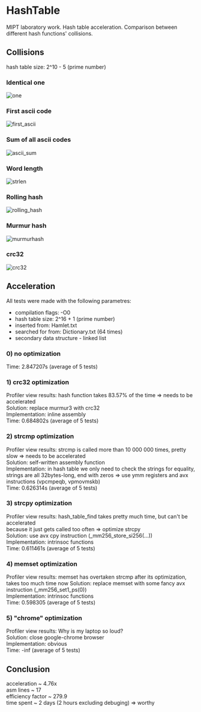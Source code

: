 # HashTable
MIPT laboratory work. Hash table acceleration. Comparison between different hash functions' collisions.

## Collisions
hash table size: 2^10 - 5 (prime number)

### Identical one

![one](https://user-images.githubusercontent.com/66733765/163371649-57f4e54f-0a9f-4792-b92c-1e4fb1f90c71.jpg)

### First ascii code

![first_ascii](https://user-images.githubusercontent.com/66733765/163372458-5592036b-1fba-4fe8-82b0-ec3a6e153faa.jpg)

### Sum of all ascii codes

![ascii_sum](https://user-images.githubusercontent.com/66733765/163372649-c3fda432-bdd8-4b95-b56f-4b4fcb2f56dd.jpg)

### Word length

![strlen](https://user-images.githubusercontent.com/66733765/163372839-c4d64b3d-d451-4f88-b6bf-2a2605fdbe19.jpg)

### Rolling hash

![rolling_hash](https://user-images.githubusercontent.com/66733765/163372967-c1b25a69-77bc-4e3c-b151-3de8b5749745.jpg)

### Murmur hash

![murmurhash](https://user-images.githubusercontent.com/66733765/163373933-1c4b4536-43cc-4867-ad77-99a29ba74dc8.jpg)

### crc32

![crc32](https://user-images.githubusercontent.com/66733765/163374045-45c8fd5a-908f-4263-bcb2-1cc76e0c8b08.jpg)

## Acceleration
All tests were made with the following parametres:
* compilation flags: -O0
* hash table size: 2^16 + 1 (prime number)
* inserted from: Hamlet.txt
* searched for from: Dictionary.txt (64 times)
* secondary data structure - linked list

### 0) no optimization <br/>
Time: 2.847207s (average of 5 tests) <br/>

### 1) crc32 optimization <br/>
Profiler view results: hash function takes 83.57% of the time => needs to be accelerated <br/>
Solution: replace murmur3 with crc32 <br/>
Implementation: inline assembly <br/>
Time: 0.684802s (average of 5 tests) <br/>

### 2) strcmp optimization <br/>
Profiler view results: strcmp is called more than 10 000 000 times, pretty slow => needs to be accelerated <br/>
Solution: self-written assembly function <br/>
Implementation: in hash table we only need to check the strings for equality, <br/>
strings are all 32bytes-long, end with zeros => use ymm registers and avx instructions (vpcmpeqb, vpmovmskb) <br/>
Time: 0.626314s (average of 5 tests) <br/>

### 3) strcpy optimization <br/>
Profiler view results: hash_table_find takes pretty much time, but can't be accelerated <br/>
because it just gets called too often => optimize strcpy <br/>
Solution: use avx cpy instruction (\_mm256_store_si256(...)) <br/>
Implementation: intrinsoc functions <br/>
Time: 0.611461s (average of 5 tests) <br/>

### 4) memset optimization <br/>
Profiler view results: memset has overtaken strcmp after its optimization, takes too much time now
Solution: replace memset with some fancy avx instruction (\_mm256_set1_ps(0)) <br/>
Implementation: intrinsoc functions <br/>
Time: 0.598305 (average of 5 tests) <br/>

### 5) "chrome" optimization <br/>
Profiler view results: Why is my laptop so loud? <br/>
Solution: close google-chrome browser <br/>
Implementation: obvious <br/>
Time: -inf (average of 5 tests) <br/>

## Conclusion
acceleration ~ 4.76x <br/>
asm lines ~ 17 <br/>
efficiency factor ~ 279.9 <br/>
time spent ~ 2 days (2 hours excluding debuging) => worthy <br/>
